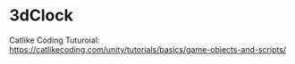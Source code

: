 # 3dClock
Catlike Coding Tuturoial: https://catlikecoding.com/unity/tutorials/basics/game-objects-and-scripts/
